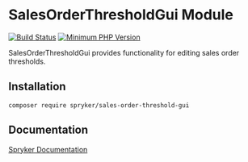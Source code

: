 # SalesOrderThresholdGui Module
[![Build Status](https://travis-ci.org/spryker/sales-order-threshold-gui.svg)](https://travis-ci.org/spryker/sales-order-threshold-gui)
[![Minimum PHP Version](https://img.shields.io/badge/php-%3E%3D%207.2-8892BF.svg)](https://php.net/)

SalesOrderThresholdGui provides functionality for editing sales order thresholds.

## Installation

```
composer require spryker/sales-order-threshold-gui
```

## Documentation

[Spryker Documentation](https://academy.spryker.com/developing_with_spryker/module_guide/modules.html)
